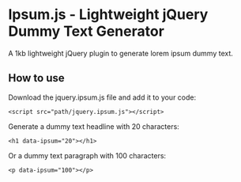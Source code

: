 # Ipsum.js - Lightweight jQuery Dummy Text Generator

A 1kb lightweight jQuery plugin to generate lorem ipsum dummy text.

## How to use

Download the jquery.ipsum.js file and add it to your code:

```
<script src="path/jquery.ipsum.js"></script>
```

Generate a dummy text headline with 20 characters:

```
<h1 data-ipsum="20"></h1>
```

Or a dummy text paragraph with 100 characters:

```
<p data-ipsum="100"></p>
```

